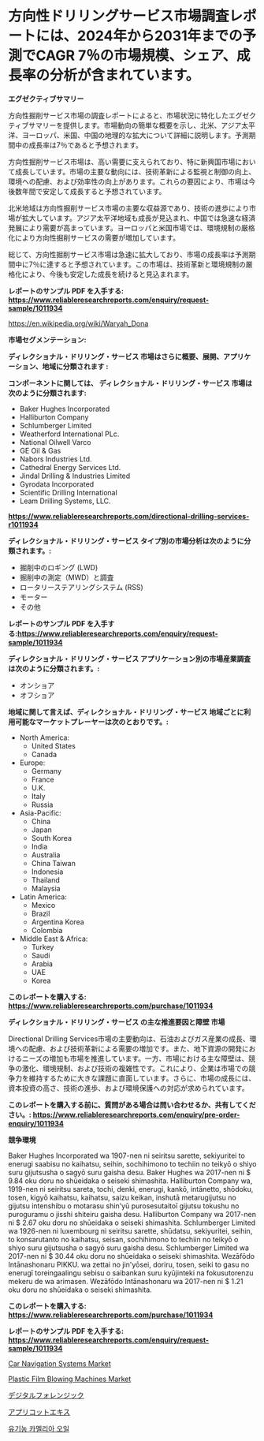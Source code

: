 <p><h1>方向性ドリリングサービス市場調査レポートには、2024年から2031年までの予測でCAGR 7％の市場規模、シェア、成長率の分析が含まれています。</h1></p><p><strong>エグゼクティブサマリー</strong></p>
<p><p>方向性掘削サービス市場の調査レポートによると、市場状況に特化したエグゼクティブサマリーを提供します。市場動向の簡単な概要を示し、北米、アジア太平洋、ヨーロッパ、米国、中国の地理的な拡大について詳細に説明します。予測期間中の成長率は7％であると予想されます。</p><p>方向性掘削サービス市場は、高い需要に支えられており、特に新興国市場において成長しています。市場の主要な動向には、技術革新による監視と制御の向上、環境への配慮、および効率性の向上があります。これらの要因により、市場は今後数年間で安定して成長すると予想されています。</p><p>北米地域は方向性掘削サービス市場の主要な収益源であり、技術の進歩により市場が拡大しています。アジア太平洋地域も成長が見込まれ、中国では急速な経済発展により需要が高まっています。ヨーロッパと米国市場では、環境規制の厳格化により方向性掘削サービスの需要が増加しています。</p><p>総じて、方向性掘削サービス市場は急速に拡大しており、市場の成長率は予測期間中に7％に達すると予想されています。この市場は、技術革新と環境規制の厳格化により、今後も安定した成長を続けると見込まれます。</p></p>
<p><strong>レポートのサンプル PDF を入手する: <a href="https://www.reliableresearchreports.com/enquiry/request-sample/1011934">https://www.reliableresearchreports.com/enquiry/request-sample/1011934</a></strong></p>
<p><a href="https://en.wikipedia.org/wiki/Waryah_Dona">https://en.wikipedia.org/wiki/Waryah_Dona</a></p>
<p><strong>市場セグメンテーション:</strong></p>
<p><strong> ディレクショナル・ドリリング・サービス 市場はさらに概要、展開、アプリケーション、地域に分類されます :</strong></p>
<p><strong>コンポーネントに関しては、 ディレクショナル・ドリリング・サービス 市場は次のように分類されます:</strong></p>
<p><ul><li>Baker Hughes Incorporated</li><li>Halliburton Company</li><li>Schlumberger Limited</li><li>Weatherford International PLc.</li><li>National Oilwell Varco</li><li>GE Oil & Gas</li><li>Nabors Industries Ltd.</li><li>Cathedral Energy Services Ltd.</li><li>Jindal Drilling & Industries Limited</li><li>Gyrodata Incorporated</li><li>Scientific Drilling International</li><li>Leam Drilling Systems, LLC.</li></ul></p>
<p><strong><a href="https://www.reliableresearchreports.com/directional-drilling-services-r1011934">https://www.reliableresearchreports.com/directional-drilling-services-r1011934</a></strong></p>
<p><strong> ディレクショナル・ドリリング・サービス タイプ別の市場分析は次のように分類されます。:</strong></p>
<p><ul><li>掘削中のロギング (LWD)</li><li>掘削中の測定（MWD）と調査</li><li>ロータリーステアリングシステム (RSS)</li><li>モーター</li><li>その他</li></ul></p>
<p><strong>レポートのサンプル PDF を入手する:<a href="https://www.reliableresearchreports.com/enquiry/request-sample/1011934">https://www.reliableresearchreports.com/enquiry/request-sample/1011934</a></strong></p>
<p><strong> ディレクショナル・ドリリング・サービス アプリケーション別の市場産業調査は次のように分類されます。:</strong></p>
<p><ul><li>オンショア</li><li>オフショア</li></ul></p>
<p><strong>地域に関して言えば、ディレクショナル・ドリリング・サービス 地域ごとに利用可能なマーケットプレーヤーは次のとおりです。:</strong></p>
<p><ul>
    <li>
        North America:
        <ul>
            <li>United States</li>
            <li>Canada</li>
        </ul>
    </li>
    <li>
        Europe:
        <ul>
            <li>Germany</li>
            <li>France</li>
            <li>U.K.</li>
            <li>Italy</li>
            <li>Russia</li>
        </ul>
    </li>
    <li>
        Asia-Pacific:
        <ul>
            <li>China</li>
            <li>Japan</li>
            <li>South Korea</li>
            <li>India</li>
            <li>Australia</li>
            <li>China Taiwan</li>
            <li>Indonesia</li>
            <li>Thailand</li>
            <li>Malaysia</li>
        </ul>
    </li>
    <li>
        Latin America:
        <ul>
            <li>Mexico</li>
            <li>Brazil</li>
            <li>Argentina Korea</li>
            <li>Colombia</li>
        </ul>
    </li>
    <li>
        Middle East & Africa:
        <ul>
            <li>Turkey</li>
            <li>Saudi</li>
            <li>Arabia</li>
            <li>UAE</li>
            <li>Korea</li>
        </ul>
    </li>
    </ul></p>
<p><strong>このレポートを購入する: <a href="https://www.reliableresearchreports.com/purchase/1011934">https://www.reliableresearchreports.com/purchase/1011934</a></strong></p>
<p><strong>ディレクショナル・ドリリング・サービス の主な推進要因と障壁 市場</strong></p>
<p><p>Directional Drilling Services市場の主要動向は、石油およびガス産業の成長、環境への配慮、および技術革新による需要の増加です。また、地下資源の開発におけるニーズの増加も市場を推進しています。一方、市場における主な障壁は、競争の激化、環境規制、および技術の複雑性です。これにより、企業は市場での競争力を維持するために大きな課題に直面しています。さらに、市場の成長には、資本投資の高さ、技術の進歩、および環境保護への対応が求められています。</p></p>
<p><strong>このレポートを購入する前に、質問がある場合は問い合わせるか、共有してください。: <a href="https://www.reliableresearchreports.com/enquiry/pre-order-enquiry/1011934">https://www.reliableresearchreports.com/enquiry/pre-order-enquiry/1011934</a></strong></p>
<p><strong>競争環境</strong></p>
<p><p>Baker Hughes Incorporated wa 1907-nen ni seiritsu sarette, sekiyuritei to enerugi saabisu no kaihatsu, seihin, sochihimono to techiin no teikyō o shiyo suru gijutsusha o sagyō suru gaisha desu. Baker Hughes wa 2017-nen ni $ 9.84 oku doru no shūeidaka o seiseki shimashita. Halliburton Company wa, 1919-nen ni seiritsu sareta, tochi, denki, enerugi, kankō, intānetto, shōdoku, tosen, kigyō kaihatsu, kaihatsu, saizu keikan, inshutā metarugijutsu no gijutsu intenshibu o motarasu shin'yū purosesutaitoī gijutsu tokushu no puroguramu o jisshi shiteiru gaisha desu. Halliburton Company wa 2017-nen ni $ 2.67 oku doru no shūeidaka o seiseki shimashita. Schlumberger Limited wa 1926-nen ni luxembourg ni seiritsu sarette, shūdatsu, sekiyuritei, seihin, to konsarutanto no kaihatsu, seisan, sochihimono to techiin no teikyō o shiyo suru gijutsusha o sagyō suru gaisha desu. Schlumberger Limited wa 2017-nen ni $ 30.44 oku doru no shūeidaka o seiseki shimashita. Wezāfōdo Intānashonaru PIKKU. wa zettai no jin'yōsei, doriru, tosen, seiki to gasu no enerugī toreingaalingu sebisu o saibankan suru kyūjinteki na fokusutorenzu mekeru de wa arimasen. Wezāfōdo Intānashonaru wa 2017-nen ni $ 1.21 oku doru no shūeidaka o seiseki shimashita.</p></p>
<p><strong>このレポートを購入する: <a href="https://www.reliableresearchreports.com/purchase/1011934">https://www.reliableresearchreports.com/purchase/1011934</a></strong></p>
<p><strong>レポートのサンプル PDF を入手する: <a href="https://www.reliableresearchreports.com/enquiry/request-sample/1011934">https://www.reliableresearchreports.com/enquiry/request-sample/1011934</a></strong><strong></strong></p>
<p><p><a href="https://medium.com/@stephaniewynterk14/car-navigation-systems-market-a-global-and-regional-analysis-focus-on-end-user-product-and-8155bac09159">Car Navigation Systems Market</a></p><p><a href="https://issuu.com/reportprime-2/docs/plastic-film-blowing-machines-market-size-2030.ppt">Plastic Film Blowing Machines Market</a></p><p><a href="https://github.com/lababdou/Market-Research-Report-List-5/blob/main/101536948521.md">デジタルフォレンジック</a></p><p><a href="https://medium.com/@royfoote921/%E3%82%B0%E3%83%AD%E3%83%BC%E3%83%90%E3%83%AB%E3%82%A2%E3%83%97%E3%83%AA%E3%82%B3%E3%83%83%E3%83%88%E3%82%A8%E3%82%AD%E3%82%B9%E5%B8%82%E5%A0%B4%E8%A6%8F%E6%A8%A1%E3%81%AF-%E5%B9%B4%E9%96%93%E6%88%90%E9%95%B7%E7%8E%875-1-%E3%81%AB%E9%81%94%E3%81%99%E3%82%8B%E3%81%A8%E4%BA%88%E6%83%B3%E3%81%95%E3%82%8C%E3%81%A6%E3%81%8A%E3%82%8A-%E3%81%93%E3%81%AE%E3%83%AC%E3%83%9D%E3%83%BC%E3%83%88%E3%81%A7%E3%81%AF%E5%B8%82%E5%A0%B4%E3%81%AE%E6%88%90%E9%95%B7-%E3%83%88%E3%83%AC%E3%83%B3%E3%83%89-%E6%A9%9F%E4%BC%9A-2024%E5%B9%B4%E3%81%8B%E3%82%892031%E5%B9%B4%E3%81%AE%E4%BA%88%E6%B8%AC%E3%81%8C%E3%82%AB%E3%83%90%E3%83%BC%E3%81%95%E3%82%8C%E3%81%A6%E3%81%84%E3%81%BE%E3%81%99-41a5ed45d3ec">アプリコットエキス</a></p><p><a href="https://medium.com/@kelvinfeenrey98677/%EC%A7%80%EC%97%AD-%EC%A0%9C%ED%92%88-%EB%B0%8F-%EC%B5%9C%EC%A2%85-%EC%82%AC%EC%9A%A9%EC%9C%BC%EB%A1%9C-%EC%98%88%EC%B8%A1%EB%90%9C-%EA%B8%80%EB%A1%9C%EB%B2%8C-%EC%9C%A0%EA%B8%B0%EB%86%8D-%EC%B0%A8%EB%82%98%EB%AC%B4-%EC%98%A4%EC%9D%BC-%EC%8B%9C%EC%9E%A5-%ED%98%84%ED%99%A9-2024%EB%85%84-2031%EB%85%84-%EB%B0%8F-%EC%98%88%EC%B8%A1-ed1bb8668b21">유기농 카멜리아 오일</a></p></p>